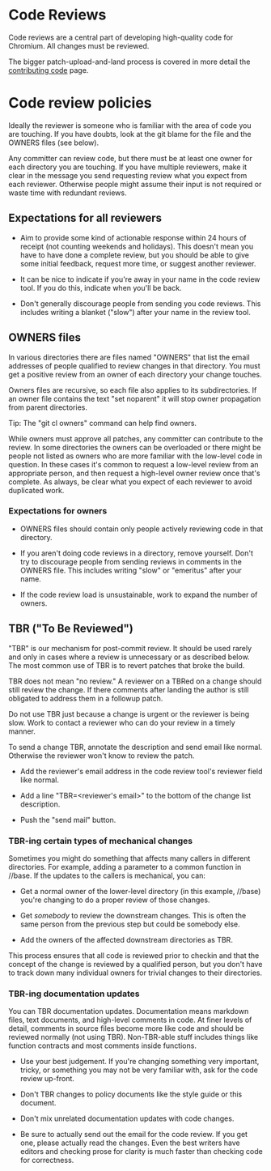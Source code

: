 # Code Reviews

Code reviews are a central part of developing high-quality code for Chromium.
All changes must be reviewed.

The bigger patch-upload-and-land process is covered in more detail the
[contributing code](https://www.chromium.org/developers/contributing-code)
page.

# Code review policies

Ideally the reviewer is someone who is familiar with the area of code you are
touching. If you have doubts, look at the git blame for the file and the OWNERS
files (see below).

Any committer can review code, but there must be at least one owner for each
directory you are touching. If you have multiple reviewers, make it clear in
the message you send requesting review what you expect from each reviewer.
Otherwise people might assume their input is not required or waste time with
redundant reviews.

## Expectations for all reviewers

  * Aim to provide some kind of actionable response within 24 hours of receipt
    (not counting weekends and holidays). This doesn't mean you have to have
    done a complete review, but you should be able to give some initial
    feedback, request more time, or suggest another reviewer.

  * It can be nice to indicate if you're away in your name in the code review
    tool. If you do this, indicate when you'll be back.

  * Don't generally discourage people from sending you code reviews. This
    includes writing a blanket ("slow") after your name in the review tool.

## OWNERS files

In various directories there are files named "OWNERS" that list the email
addresses of people qualified to review changes in that directory. You must
get a positive review from an owner of each directory your change touches.

Owners files are recursive, so each file also applies to its subdirectories. If
an owner file contains the text "set noparent" it will stop owner propagation
from parent directories.

Tip: The "git cl owners" command can help find owners.

While owners must approve all patches, any committer can contribute to the
review. In some directories the owners can be overloaded or there might be
people not listed as owners who are more familiar with the low-level code in
question. In these cases it's common to request a low-level review from an
appropriate person, and then request a high-level owner review once that's
complete. As always, be clear what you expect of each reviewer to avoid
duplicated work.

### Expectations for owners

  * OWNERS files should contain only people actively reviewing code in that
    directory.

  * If you aren't doing code reviews in a directory, remove yourself. Don't
    try to discourage people from sending reviews in comments in the OWNERS
    file. This includes writing "slow" or "emeritus" after your name.

  * If the code review load is unsustainable, work to expand the number of
    owners.

## TBR ("To Be Reviewed")

"TBR" is our mechanism for post-commit review. It should be used rarely and
only in cases where a review is unnecessary or as described below. The most
common use of TBR is to revert patches that broke the build.

TBR does not mean "no review." A reviewer on a TBRed on a change should still
review the change. If there comments after landing the author is still
obligated to address them in a followup patch.

Do not use TBR just because a change is urgent or the reviewer is being slow.
Work to contact a reviewer who can do your review in a timely manner.

To send a change TBR, annotate the description and send email like normal.
Otherwise the reviewer won't know to review the patch.

  * Add the reviewer's email address in the code review tool's reviewer field
    like normal.

  * Add a line "TBR=<reviewer's email>" to the bottom of the change list
    description.

  * Push the "send mail" button.

### TBR-ing certain types of mechanical changes

Sometimes you might do something that affects many callers in different
directories. For example, adding a parameter to a common function in //base.
If the updates to the callers is mechanical, you can:

  * Get a normal owner of the lower-level directory (in this example, //base)
    you're changing to do a proper review of those changes.

  * Get _somebody_ to review the downstream changes. This is often the same
    person from the previous step but could be somebody else.

  * Add the owners of the affected downstream directories as TBR.

This process ensures that all code is reviewed prior to checkin and that the
concept of the change is reviewed by a qualified person, but you don't have to
track down many individual owners for trivial changes to their directories.

### TBR-ing documentation updates

You can TBR documentation updates. Documentation means markdown files, text
documents, and high-level comments in code. At finer levels of detail, comments
in source files become more like code and should be reviewed normally (not
using TBR). Non-TBR-able stuff includes things like function contracts and most
comments inside functions.

  * Use your best judgement. If you're changing something very important,
    tricky, or something you may not be very familiar with, ask for the code
    review up-front.

  * Don't TBR changes to policy documents like the style guide or this document.

  * Don't mix unrelated documentation updates with code changes.

  * Be sure to actually send out the email for the code review. If you get one,
    please actually read the changes. Even the best writers have editors and
    checking prose for clarity is much faster than checking code for
    correctness.
